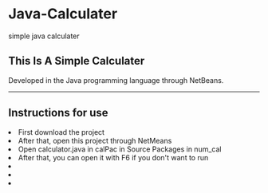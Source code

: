 # Java-Calculater
simple java calculater


<h2>This Is A Simple Calculater</h2>
Developed in the Java programming language through NetBeans.

<hr>
<h2>Instructions for use</h2>

<li>First download the project</li>
<li>After that, open this project through NetMeans</li>
<li>Open calculator.java in calPac in Source Packages in num_cal</li>
<li>After that, you can open it with F6 if you don't want to run</li>




<li></li>
<li></li>
<li></li>



